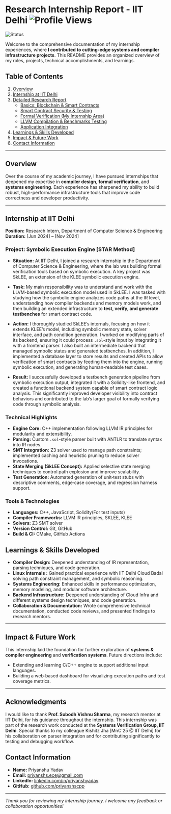 
   
# Research Internship Report - IIT Delhi  ![Profile Views](https://komarev.com/ghpvc/?username=priyanshscpp&color=brightgreen)  
  ![Status](https://img.shields.io/badge/status-production-green?style=for-the-badge)  

Welcome to the comprehensive documentation of my internship experiences, where **I contributed to cutting‑edge systems and compiler infrastructure projects**. This README provides an organized overview of my roles, projects, technical accomplishments, and learnings.



## Table of Contents

1. [Overview](#overview)  
2. [Internship at IIT Delhi](#internship-at-iit-delhi)  
3. [Detailed Research Report ](#internship-at-iit-delhi)  
   - [Basics: Blockchain & Smart Contracts](block.md)  
   - [Smart Contract Security & Testing](smart.md)  
   - [Formal Verification (My Internship Area)](form.md)  
   - [LLVM Compilation & Benchmarks Testing ](llvm.md)  
   - [Application Integration](#app)    
4. [Learnings & Skills Developed](#learnings--skills-developed)  
5. [Impact & Future Work](#impact--future-work)  
6. [Contact Information](#contact-information)  

---

## Overview

Over the course of my academic journey, I have pursued internships that deepened my expertise in **compiler design**, **formal verification**, and **systems engineering**. Each experience has sharpened my ability to build robust, high-performance infrastructure tools that improve code correctness and developer productivity.

---

## Internship at IIT Delhi

**Position:** Research Intern, Department of Computer Science & Engineering  
**Duration:** [Jun 2024] – [Nov 2024] 

###  Project: Symbolic Execution Engine [STAR Method]

- **Situation:** At IIT Delhi, I joined a research internship in the Department of Computer Science & Engineering, where the lab was building formal verification tools based on symbolic execution. A key project was SkLEE, an extension of the KLEE symbolic execution engine.

- **Task:** My main responsibility was to understand and work with the LLVM-based symbolic execution model used in SkLEE. I was tasked with studying how the symbolic engine analyzes code paths at the IR level, understanding how compiler backends and memory models work, and then building an extended infrastructure to **test, verify, and generate testbenches** for smart contract code.

- **Action:** I thoroughly studied SkLEE’s internals, focusing on how it extends KLEE’s model, including symbolic memory state, solver interface, and path condition generation. I worked on modifying parts of its backend, ensuring it could process `.sol`-style input by integrating it with a frontend parser. I also built an intermediate backend that managed symbolic states and generated testbenches. In addition, I implemented a database layer to store results and created APIs to allow verification of smart contracts by feeding them into the engine, running symbolic execution, and generating human-readable test cases.

- **Result:** I successfully developed a testbench generation pipeline from symbolic execution output, integrated it with a Solidity-like frontend, and created a functional backend system capable of smart contract logic analysis. This significantly improved developer visibility into contract behaviors and contributed to the lab’s larger goal of formally verifying code through symbolic analysis.


### Technical Highlights

- **Engine Core:** C++ implementation following LLVM IR principles for modularity and extensibility.  
- **Parsing:** Custom `.sol`-style parser built with ANTLR to translate syntax into IR nodes.  
- **SMT Integration:** Z3 solver used to manage path constraints; implemented caching and heuristic pruning to reduce solver invocations.  
- **State Merging (SkLEE Concept):** Applied selective state merging techniques to control path explosion and improve scalability.  
- **Test Generation:** Automated generation of unit‑test stubs with descriptive comments, edge‑case coverage, and regression harness support.

### Tools & Technologies

- **Languages:** C++, JavaScript, Solidity(For test inputs)  
- **Compiler Frameworks:** LLVM IR principles, SKLEE, KLEE 
- **Solvers:** Z3 SMT solver  
- **Version Control:** Git, GitHub  
- **Build & CI:** CMake, GitHub Actions


## Learnings & Skills Developed

- **Compiler Design:** Deepened understanding of IR representation, parsing techniques, and code generation.  
- **Linux Internals :** Gained practical experience with IIT Delhi Cloud Badal solving path constraint management, and symbolic reasoning.  
- **Systems Engineering:** Enhanced skills in performance optimization, memory modeling, and modular software architecture.
- **Backend Infrastructure:** Deepened understanding of Cloud Infra and different systems design techniques, and code generation.  
- **Collaboration & Documentation:** Wrote comprehensive technical documentation, conducted code reviews, and presented findings to research mentors.

---

## Impact & Future Work

This internship laid the foundation for further exploration of **systems & compiler engineering** and **verification systems**. Future directions include:

- Extending and learning C/C++ engine to support additional input languages.    
- Building a web‑based dashboard for visualizing execution paths and test coverage metrics.

---
## Acknowledgments

I would like to thank **Prof. Subodh Vishnu Sharma**, my research mentor at IIT Delhi, for his guidance throughout the internship. This internship was part of the research work conducted at the **Systems Verification Group, IIT Delhi**. Special thanks to my colleague Kishitz Jha [MnC'25 @ IIT Delhi] for his collaboration on parser integration and for contributing significantly to testing and debugging workflow. 

## Contact Information

- **Name:** Priyanshu Yadav  
- **Email:** priyanshs.ece@gmail.com
- **LinkedIn:** [linkedin.com/in/priyanshyadav](https://linkedin.com/in/priyanshhbti)  
- **GitHub:** [github.com/priyanshscpp](https://github.com/priyanshscpp)

---

*Thank you for reviewing my internship journey. I welcome any feedback or collaboration opportunities!*  
